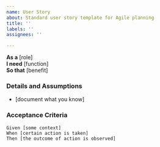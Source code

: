 ```yaml
---
name: User Story
about: Standard user story template for Agile planning
title: ''
labels: ''
assignees: ''

---
```


**As a** [role]  
**I need** [function]  
**So that** [benefit]  

### Details and Assumptions  
* [document what you know]  

### Acceptance Criteria  
```gherkin
Given [some context]  
When [certain action is taken]  
Then [the outcome of action is observed]
